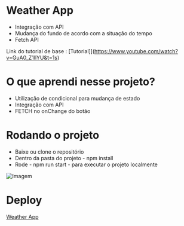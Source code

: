 # Weather App 

 - Integração com API
 - Mudança do fundo de acordo com a situação do tempo
 - Fetch API



Link do tutorial de base : [Tutorial]](https://www.youtube.com/watch?v=GuA0_Z1llYU&t=1s)

# O que aprendi nesse projeto?

 -  Utilização de condicional para mudança de estado
 - Integração com API
 - FETCH no onChange do botão

# Rodando o projeto

- Baixe ou clone o repositório
- Dentro da pasta do projeto  - npm install
- Rode - npm run start - para executar o projeto localmente


![Imagem]()

# Deploy

[Weather App]()
